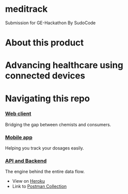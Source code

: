 # meditrack
Submission for GE-Hackathon
By SudoCode

# About this product

# Advancing healthcare using connected devices


# Navigating this repo
### [Web client](https://abhisheksharma.design/meditrack-web)
Bridging the gap between chemists and consumers.

### [Mobile app](#) 
Helping you track your dosages easily.

### [API and Backend](https://meditrack-api.herokuapp.com)
The engine behind the entire data flow.
* View on [Heroku](https://meditrack-api.herokuapp.com)
* Link to [Postman Collection](https://www.getpostman.com/collections/4ccf60db353ce08efa4c)
